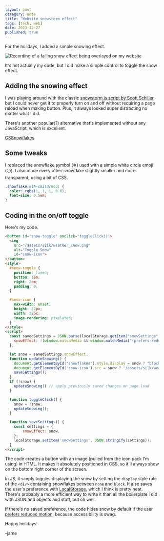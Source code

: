 ```yaml
---
layout: post
category: note
title: "Website snowstorm effect"
tags: [tech, web]
date: 2023-12-27
published: true
---
```

For the holidays, I added a simple snowing effect.<!--more-->

![Recording of a falling snow effect being overlayed on my website](/note/media/snowstorm.gif)

It's not actually my code, but I did make a simple control to toggle the snow effect.

## Adding the snowing effect

I was playing around with the classic [snowstorm.js script by Scott Schiller](https://www.schillmania.com/projects/snowstorm/), but I could never get it to properly turn on and off without requiring a page reload when making button. Plus, it always looked super distracting no matter what I did.

There's another popular(?) alternative that's implemented without any JavaScript, which is excellent.

[CSSnowflakes](https://pajasevi.github.io/CSSnowflakes/)

## Some tweaks

I replaced the snowflake symbol (❅) used with a simple white circle emoji (⚪). I also made every other snowflake slightly smaller and more transparent, using a bit of CSS.

```css
.snowflake:nth-child(odd) {
  color: rgba(1, 1, 1, 0.8);
  font-size: 0.5em;
}
```

## Coding in the on/off toggle

Here's my code.

```html
<button id="snow-toggle" onclick="toggleClick()">
  <img
    src="/assets/silk/weather_snow.png"
    alt="Toggle Snow"
    id="snow-icon">
</button>
<style>
  #snow-toggle {
    position: fixed;
    bottom: 1em;
    right: 2em;
    padding: 0;
  }

  #snow-icon {
    max-width: unset;
    height: 32px;
    width: 32px;
    image-rendering: pixelated;
  }
</style>
<script>
  const savedSettings = JSON.parse(localStorage.getItem("snowSettings")) || {
    snowEffect: !(window.matchMedia && window.matchMedia("(prefers-reduced-motion: reduce)").matches),
  };

  let snow = savedSettings.snowEffect;
  function updateSnowing() {
    document.getElementById("snowflakes").style.display = snow ? "block" : "none";
    document.getElementById('snow-icon').src = snow ? '/assets/silk/weather_snow.png' : '/assets/silk/weather_sun.png';
    saveSettings();
  }
  if (!snow) {
    updateSnowing() // apply previously saved changes on page load
  }

  function toggleClick() {
    snow = !snow;
    updateSnowing();
  }

  function saveSettings() {
    const settings = {
        snowEffect: snow,
    };
    localStorage.setItem('snowSettings', JSON.stringify(settings));
  }
</script>
```

The code creates a button with an image (pulled from the icon pack I'm using) in HTML. It makes it absolutely positioned in CSS, so it'll always show on the bottom right corner of the screen.

In JS, it simply toggles displaying the snow by setting the `display` style rule of the `<div>` containing snowflakes between `none` and `block`. It also saves the user's preference with [LocalStorage](https://developer.mozilla.org/en-US/docs/Web/API/Web_Storage_API), which I think is pretty neat. There's probably a more efficient way to write it than all the boilerplate I did with JSON and objects and stuff, but oh well.

If there's no saved preference, the code hides snow by default if the user [prefers reduced motion](https://developer.mozilla.org/en-US/docs/Web/CSS/@media/prefers-reduced-motion), because accessibility is swag.

Happy holidays!

\-jame
